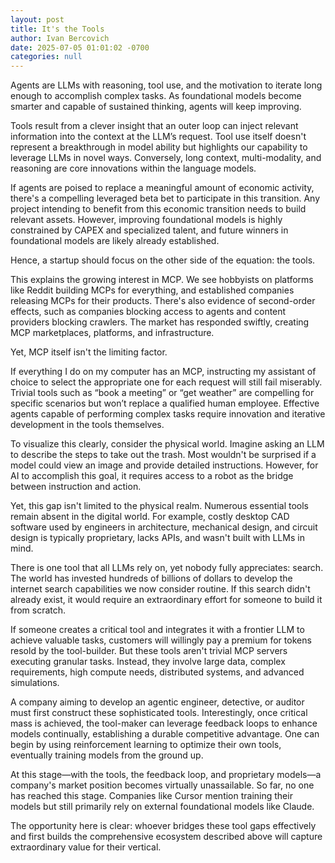 ```yaml
---
layout: post
title: It's the Tools
author: Ivan Bercovich
date: 2025-07-05 01:01:02 -0700
categories: null
---
```

Agents are LLMs with reasoning, tool use, and the motivation to iterate long enough to accomplish complex tasks. As foundational models become smarter and capable of sustained thinking, agents will keep improving.

Tools result from a clever insight that an outer loop can inject relevant information into the context at the LLM’s request. Tool use itself doesn't represent a breakthrough in model ability but highlights our capability to leverage LLMs in novel ways. Conversely, long context, multi-modality, and reasoning are core innovations within the language models.

If agents are poised to replace a meaningful amount of economic activity, there's a compelling leveraged beta bet to participate in this transition. Any project intending to benefit from this economic transition needs to build relevant assets. However, improving foundational models is highly constrained by CAPEX and specialized talent, and future winners in foundational models are likely already established.

Hence, a startup should focus on the other side of the equation: the tools.

This explains the growing interest in MCP. We see hobbyists on platforms like Reddit building MCPs for everything, and established companies releasing MCPs for their products. There's also evidence of second-order effects, such as companies blocking access to agents and content providers blocking crawlers. The market has responded swiftly, creating MCP marketplaces, platforms, and infrastructure.

Yet, MCP itself isn't the limiting factor.

If everything I do on my computer has an MCP, instructing my assistant of choice to select the appropriate one for each request will still fail miserably. Trivial tools such as “book a meeting” or “get weather” are compelling for specific scenarios but won’t replace a qualified human employee. Effective agents capable of performing complex tasks require innovation and iterative development in the tools themselves.

To visualize this clearly, consider the physical world. Imagine asking an LLM to describe the steps to take out the trash. Most wouldn't be surprised if a model could view an image and provide detailed instructions. However, for AI to accomplish this goal, it requires access to a robot as the bridge between instruction and action.

Yet, this gap isn't limited to the physical realm. Numerous essential tools remain absent in the digital world. For example, costly desktop CAD software used by engineers in architecture, mechanical design, and circuit design is typically proprietary, lacks APIs, and wasn't built with LLMs in mind.

There is one tool that all LLMs rely on, yet nobody fully appreciates: search. The world has invested hundreds of billions of dollars to develop the internet search capabilities we now consider routine. If this search didn't already exist, it would require an extraordinary effort for someone to build it from scratch.

If someone creates a critical tool and integrates it with a frontier LLM to achieve valuable tasks, customers will willingly pay a premium for tokens resold by the tool-builder. But these tools aren't trivial MCP servers executing granular tasks. Instead, they involve large data, complex requirements, high compute needs, distributed systems, and advanced simulations.

A company aiming to develop an agentic engineer, detective, or auditor must first construct these sophisticated tools. Interestingly, once critical mass is achieved, the tool-maker can leverage feedback loops to enhance models continually, establishing a durable competitive advantage. One can begin by using reinforcement learning to optimize their own tools, eventually training models from the ground up.

At this stage—with the tools, the feedback loop, and proprietary models—a company's market position becomes virtually unassailable. So far, no one has reached this stage. Companies like Cursor mention training their models but still primarily rely on external foundational models like Claude.

The opportunity here is clear: whoever bridges these tool gaps effectively and first builds the comprehensive ecosystem described above will capture extraordinary value for their vertical.

